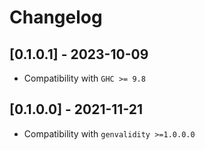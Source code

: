 # Changelog

## [0.1.0.1] - 2023-10-09

* Compatibility with `GHC >= 9.8`

## [0.1.0.0] - 2021-11-21

* Compatibility with `genvalidity >=1.0.0.0`
